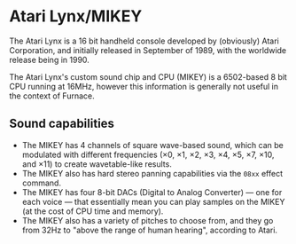 # Atari Lynx/MIKEY

The Atari Lynx is a 16 bit handheld console developed by (obviously) Atari Corporation, and initially released in September of 1989, with the worldwide release being in 1990.

The Atari Lynx's custom sound chip and CPU (MIKEY) is a 6502-based 8 bit CPU running at 16MHz, however this information is generally not useful in the context of Furnace.

## Sound capabilities

 - The MIKEY has 4 channels of square wave-based sound, which can be modulated with different frequencies (×0, ×1, ×2, ×3, ×4, ×5, ×7, ×10, and ×11) to create wavetable-like results.
 - The MIKEY also has hard stereo panning capabilities via the `08xx` effect command.
 - The MIKEY has four 8-bit DACs (Digital to Analog Converter) — one for each voice — that essentially mean you can play samples on the MIKEY (at the cost of CPU time and memory).
 - The MIKEY also has a variety of pitches to choose from, and they go from 32Hz to "above the range of human hearing", according to Atari.
